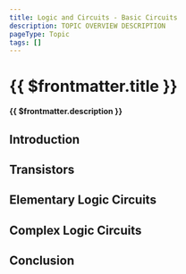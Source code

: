 ```yaml
---
title: Logic and Circuits - Basic Circuits
description: TOPIC OVERVIEW DESCRIPTION
pageType: Topic
tags: []
---
```


# {{ $frontmatter.title }}

**{{ $frontmatter.description }}**

<KeyConcepts :ConceptArray= "[
{
  Concept:'Natural Language',
  Details:'Spoken and written communication developed and evolved over time, and used by humans'
}]" />

## Introduction

## Transistors

## Elementary Logic Circuits

## Complex Logic Circuits

## Conclusion